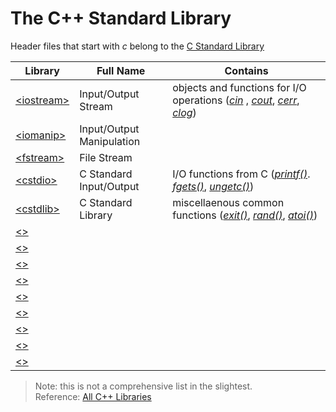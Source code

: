 # The C++ Standard Library
Header files that start with _c_ belong to the [C Standard Library](https://github.com/EthanC2/Notes-and-Writeups/blob/main/C/C%20Standard%20Library/README.md)

| Library | Full Name | Contains |
| ------- | --------- | -------- |
| [\<iostream\>](https://en.cppreference.com/w/cpp/header/iostream) | Input/Output Stream | objects and functions for I/O operations ([_cin_](https://en.cppreference.com/w/cpp/io/cin) , [_cout_](https://en.cppreference.com/w/cpp/io/cout), [_cerr_](https://en.cppreference.com/w/cpp/io/cerr), [_clog_](https://en.cppreference.com/w/cpp/io/clog)) |
| [\<iomanip\>]() | Input/Output Manipulation |  |
| [\<fstream\>]() | File Stream |  |
| [\<cstdio\>](https://en.cppreference.com/w/cpp/header/cstdio) | C Standard Input/Output | I/O functions from C ([_printf()_](https://en.cppreference.com/w/cpp/io/c/fprintf). [_fgets()_](https://en.cppreference.com/w/cpp/io/c/fgets), [_ungetc()_](https://en.cppreference.com/w/cpp/io/c/ungetc)) |
| [\<cstdlib\>](https://en.cppreference.com/w/cpp/utility/program/exit) | C Standard Library | miscellaenous common functions ([_exit()_](https://en.cppreference.com/w/cpp/utility/program/exit), [_rand()_](https://en.cppreference.com/w/cpp/numeric/random/rand), [_atoi()_](https://en.cppreference.com/w/cpp/string/byte/atoi)) |
| [\<\>]() |  |  |
| [\<\>]() |  |  |
| [\<\>]() |  |  |
| [\<\>]() |  |  |
| [\<\>]() |  |  |
| [\<\>]() |  |  |
| [\<\>]() |  |  |
| [\<\>]() |  |  |
| [\<\>]() |  |  |

> Note: this is not a comprehensive list in the slightest. <br />
> Reference: [All C++ Libraries](https://en.cppreference.com/w/cpp/header)
